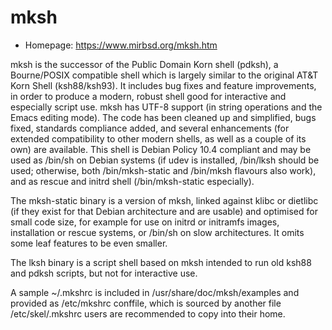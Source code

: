 # mksh

* Homepage: https://www.mirbsd.org/mksh.htm

mksh is the successor of the Public Domain Korn shell (pdksh),
 a Bourne/POSIX compatible shell which is largely similar to the
 original AT&T Korn Shell (ksh88/ksh93).
 It includes bug fixes and feature improvements, in order to produce a
 modern, robust shell good for interactive and especially script use.
 mksh has UTF-8 support (in string operations and the Emacs editing
 mode). The code has been cleaned up and simplified, bugs fixed,
 standards compliance added, and several enhancements (for extended
 compatibility to other modern shells, as well as a couple of its
 own) are available.
 This shell is Debian Policy 10.4 compliant and may be used as /bin/sh
 on Debian systems (if udev is installed, /bin/lksh should be used;
 otherwise, both /bin/mksh-static and /bin/mksh flavours also work),
 and as rescue and initrd shell (/bin/mksh-static especially).

 The mksh-static binary is a version of mksh, linked against klibc or
 dietlibc (if they exist for that Debian architecture and are usable)
 and optimised for small code size, for example for use on initrd or
 initramfs images, installation or rescue systems, or /bin/sh on slow
 architectures.
 It omits some leaf features to be even smaller.

 The lksh binary is a script shell based on mksh intended to run old
 ksh88 and pdksh scripts, but not for interactive use.

 A sample ~/.mkshrc is included in /usr/share/doc/mksh/examples and
 provided as /etc/mkshrc conffile, which is sourced by another file
 /etc/skel/.mkshrc users are recommended to copy into their home.
